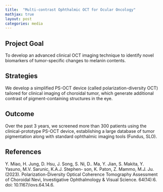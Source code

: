 ```yaml
---
title:  "Multi-contrast Ophthalmic OCT for Ocular Oncology"
mathjax: true
layout: post
categories: media
---
```


## Project Goal
To develop an advanced clinical OCT imaging technique to identify novel biomarkers of tumor-specific changes to melanin contents.

## Strategies
We develop a simplified PS-OCT device (called polarization-diversity OCT) tailored for clinical imaging of choroidal tumor, which generate additional contrast of pigment-containing structures in the eye.

## Outcome
Over the past 3 years, we screened more than 300 patients using the clinical-prototype PS-OCT device, establishing a large database of tumor pigmentation along with standard ophthalmic imaging tools (Fundus, SLO). 

## References
Y. Miao, H. Jung, D. Hsu, J. Song, S. Ni, D.. Ma, Y. Jian, S. Makita, Y. Yasuno, M.V. Sarunic, K.A.J. Stephen-
son, K. Paton, Z. Mammo, M.J. Ju. (2023). Polarization-Diversity Optical Coherence Tomography Assessment of
Choroidal Nevi, Investigative Ophthalmology & Visual Science. 64(14):6. doi: 10.1167/iovs.64.14.6.

